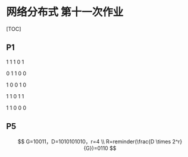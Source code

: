 # 网络分布式 第十一次作业

[TOC]

## P1

1 1 1 0 1

0 1 1 0 0

1 0 0 1 0

1 1 0 1 1

1 1 0 0 0

## P5

$$
G=10011，D=1010101010，r=4 \\
R=reminder(\frac{D \times 2^r}{G})=0110
$$



